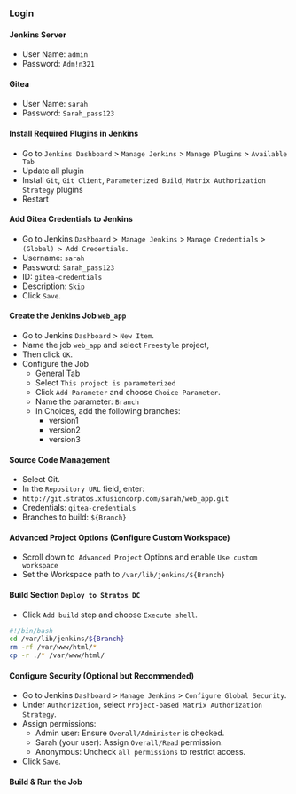 ### Login

#### Jenkins Server

- User Name: `admin`
- Password: `Adm!n321`

#### Gitea

- User Name: `sarah`
- Password: `Sarah_pass123`

#### Install Required Plugins in Jenkins

- Go to `Jenkins Dashboard` > `Manage Jenkins` > `Manage Plugins` > `Available Tab`
- Update all plugin
- Install `Git`, `Git Client`, `Parameterized Build`, `Matrix Authorization Strategy` plugins
- Restart

#### Add Gitea Credentials to Jenkins

- Go to Jenkins `Dashboard` >` Manage Jenkins` > `Manage Credentials` > `(Global) > Add Credentials`.
- Username: `sarah`
- Password: `Sarah_pass123`
- ID: `gitea-credentials`
- Description: `Skip`
- Click `Save`.

#### Create the Jenkins Job `web_app`

- Go to Jenkins `Dashboard` > `New Item`.
- Name the job `web_app` and select `Freestyle` project,
- Then click `OK`.
- Configure the Job
  - General Tab
  - Select `This project is parameterized`
  - Click `Add Parameter` and choose `Choice Parameter`.
  - Name the parameter: `Branch`
  - In Choices, add the following branches:
    - version1
    - version2
    - version3

#### Source Code Management

- Select Git.
- In the `Repository URL` field, enter:
- `http://git.stratos.xfusioncorp.com/sarah/web_app.git`
- Credentials: `gitea-credentials`
- Branches to build: `${Branch}`

#### Advanced Project Options (Configure Custom Workspace)

- Scroll down to` Advanced Project` Options and enable `Use custom workspace`
- Set the Workspace path to `/var/lib/jenkins/${Branch}`

#### Build Section `Deploy to Stratos DC`

- Click `Add build` step and choose `Execute shell`.

```bash
#!/bin/bash
cd /var/lib/jenkins/${Branch}
rm -rf /var/www/html/*
cp -r ./* /var/www/html/
```

#### Configure Security (Optional but Recommended)

- Go to Jenkins `Dashboard` > `Manage Jenkins` > `Configure Global Security`.
- Under `Authorization`, select `Project-based Matrix Authorization Strategy`.
- Assign permissions:
  - Admin user: Ensure `Overall/Administer` is checked.
  - Sarah (your user): Assign `Overall/Read` permission.
  - Anonymous: Uncheck `all permissions` to restrict access.
- Click `Save`.

#### Build & Run the Job
